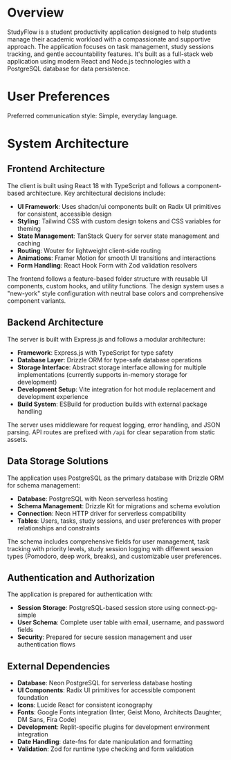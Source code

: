 # Overview

StudyFlow is a student productivity application designed to help students manage their academic workload with a compassionate and supportive approach. The application focuses on task management, study sessions tracking, and gentle accountability features. It's built as a full-stack web application using modern React and Node.js technologies with a PostgreSQL database for data persistence.

# User Preferences

Preferred communication style: Simple, everyday language.

# System Architecture

## Frontend Architecture
The client is built using React 18 with TypeScript and follows a component-based architecture. Key architectural decisions include:

- **UI Framework**: Uses shadcn/ui components built on Radix UI primitives for consistent, accessible design
- **Styling**: Tailwind CSS with custom design tokens and CSS variables for theming
- **State Management**: TanStack Query for server state management and caching
- **Routing**: Wouter for lightweight client-side routing
- **Animations**: Framer Motion for smooth UI transitions and interactions
- **Form Handling**: React Hook Form with Zod validation resolvers

The frontend follows a feature-based folder structure with reusable UI components, custom hooks, and utility functions. The design system uses a "new-york" style configuration with neutral base colors and comprehensive component variants.

## Backend Architecture
The server is built with Express.js and follows a modular architecture:

- **Framework**: Express.js with TypeScript for type safety
- **Database Layer**: Drizzle ORM for type-safe database operations
- **Storage Interface**: Abstract storage interface allowing for multiple implementations (currently supports in-memory storage for development)
- **Development Setup**: Vite integration for hot module replacement and development experience
- **Build System**: ESBuild for production builds with external package handling

The server uses middleware for request logging, error handling, and JSON parsing. API routes are prefixed with `/api` for clear separation from static assets.

## Data Storage Solutions
The application uses PostgreSQL as the primary database with Drizzle ORM for schema management:

- **Database**: PostgreSQL with Neon serverless hosting
- **Schema Management**: Drizzle Kit for migrations and schema evolution
- **Connection**: Neon HTTP driver for serverless compatibility
- **Tables**: Users, tasks, study sessions, and user preferences with proper relationships and constraints

The schema includes comprehensive fields for user management, task tracking with priority levels, study session logging with different session types (Pomodoro, deep work, breaks), and customizable user preferences.

## Authentication and Authorization
The application is prepared for authentication with:

- **Session Storage**: PostgreSQL-based session store using connect-pg-simple
- **User Schema**: Complete user table with email, username, and password fields
- **Security**: Prepared for secure session management and user authentication flows

## External Dependencies

- **Database**: Neon PostgreSQL for serverless database hosting
- **UI Components**: Radix UI primitives for accessible component foundation
- **Icons**: Lucide React for consistent iconography
- **Fonts**: Google Fonts integration (Inter, Geist Mono, Architects Daughter, DM Sans, Fira Code)
- **Development**: Replit-specific plugins for development environment integration
- **Date Handling**: date-fns for date manipulation and formatting
- **Validation**: Zod for runtime type checking and form validation